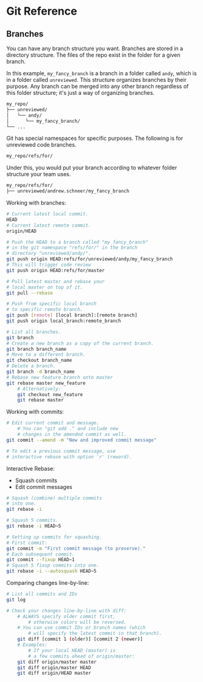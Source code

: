 # Git Reference

## Branches

You can have any branch structure you want. Branches are stored in a directory structure. The files of the repo exist in the folder for a given branch.

In this example, `my_fancy_branch` is a branch in a folder called `andy`, which is in a folder called `unreviewed`. This structure organizes branches by their purpose. Any branch can be merged into any other branch regardless of this folder structure; it's just a way of organizing branches.

```txt
my_repo/
├── unreviewed/
│   └── andy/
│      └── my_fancy_branch/
└── ...
```

Git has special namespaces for specific purposes. The following is for unreviewed code branches.

```bash
my_repo/refs/for/
```

Under this, you would put your branch according to whatever folder structure your team uses.

```bash
my_repo/refs/for/
├── unreviewed/andrew.schneer/my_fancy_branch
```

Working with branches:

```bash
# Current latest local commit.
HEAD
# Current latest remote commit.
origin/HEAD

# Push the HEAD to a branch called "my_fancy_branch"
# in the git namespace "refs/for/" in the branch
# directory "unreviewed/andy/".
git push origin HEAD:refs/for/unreviewed/andy/my_fancy_branch
# This will trigger code review
git push origin HEAD:refs/for/master

# Pull latest master and rebase your
# local master on top of it.
git pull --rebase

# Push from specific local branch
# to specific remote branch.
git push [remote] [local branch]:[remote branch]
git push origin local_branch:remote_branch

# List all branches.
git branch
# Create a new branch as a copy of the current branch.
git branch branch_name
# Move to a different branch.
git checkout branch_name
# Delete a branch.
git branch -d branch_name
# Rebase new feature branch onto master
git rebase master new_feature
	# Alternatively:
	git checkout new_feature
	git rebase master
```

Working with commits:

```bash
# Edit current commit and message.
	# You can "git add ." and include new
	# changes in the amended commit as well.
git commit --amend -m "New and improved commit message"

# To edit a previous commit message, use
# interactive rebase with option 'r' (reword).
```

Interactive Rebase:
- Squash commits
- Edit commit messages

```bash
# Squash (combine) multiple commits
# into one.
git rebase -i

# Squash 5 commits.
git rebase -i HEAD~5

# Setting up commits for squashing.
# First commit:
git commit -m "First commit message (to preserve)."
# Each subsequent commit.
git commit --fixup HEAD~1
# Squash 5 fixup commits into one.
git rebase -i --autosquash HEAD~5
```

Comparing changes line-by-line:

```bash
# List all commits and IDs
git log

# Check your changes line-by-line with diff:
	# ALWAYS specify older commit first,
		# otherwise colors will be reversed.
	# You can use commit IDs or branch names (which
		# will specify the latest commit in that branch).
	git diff [commit 1 (older)] [commit 2 (newer)]
	# Examples:
		# If your local HEAD (master) is
		# a few commits ahead of origin/master:
	git diff origin/master master
	git diff origin/master HEAD
	git diff origin/HEAD master
```